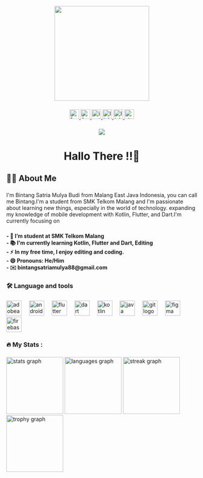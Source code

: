 <br clear="both">

<div align="center">
  <img height="250" src="https://raw.githubusercontent.com/halfrost/halfrost/master/icons/header_.png"  />
</div>

###

<div align="center">
  <a href="https://www.facebook.com/profile.php?id=61565346005550&sk=about_contact_and_basic_info" target="_blank">
    <img src="https://img.shields.io/static/v1?message=Facebook&logo=facebook&label=&color=1877F2&logoColor=white&labelColor=&style=for-the-badge" height="25" alt="facebook logo"  />
  </a>
  <a href="https://www.hackerrank.com/profile/bintangsatriamu2" target="_blank">
    <img src="https://img.shields.io/static/v1?message=HackerRank&logo=hackerrank&label=&color=2EC866&logoColor=white&labelColor=&style=for-the-badge" height="25" alt="hackerrank logo"  />
  </a>
  <a href="https://www.instagram.com/bintangsatriamulyabudi/" target="_blank">
    <img src="https://img.shields.io/static/v1?message=Instagram&logo=instagram&label=&color=E4405F&logoColor=white&labelColor=&style=for-the-badge" height="25" alt="instagram logo"  />
  </a>
  <a href="https://www.linkedin.com/in/bintangsatriamulya/" target="_blank">
    <img src="https://img.shields.io/static/v1?message=LinkedIn&logo=linkedin&label=&color=0077B5&logoColor=white&labelColor=&style=for-the-badge" height="25" alt="linkedin logo"  />
  </a>
  <a href="https://l.instagram.com/?u=https%3A%2F%2Flinktr.ee%2Fbintangsatriamulya%3Ffbclid%3DPAZXh0bgNhZW0CMTEAAaYC7QvIPM6QU2Or2OY8kR7M4NCHdXwltxL2wNBi19ZC2ReSlBVF854w1gw_aem_VE28o9aX5M1jEy1yVPxrrg&e=AT0A4kDHE1dWd3VfAs7j3jaicN53-nd9awJUuRtEeL6c0lFpa_EZIszIDr0a_cWKwNn18n5cpw4dERn8OGsUS14eOMi4mJiWlb-b8nY" target="_blank">
    <img src="https://img.shields.io/static/v1?message=Linktree&logo=linktree&label=&color=1de9b6&logoColor=white&labelColor=&style=for-the-badge" height="25" alt="linktree logo"  />
  </a>
  <a href="https://stackoverflow.com/users/25746135/bintang-satria-mulya-budi" target="_blank">
    <img src="https://img.shields.io/static/v1?message=Stackoverflow&logo=stackoverflow&label=&color=FE7A16&logoColor=white&labelColor=&style=for-the-badge" height="25" alt="stackoverflow logo"  />
  </a>
</div>

###

<div align="center">
  <img src="https://visitor-badge.laobi.icu/badge?page_id=bintangsatriamulya.bintangsatriamulya&"  />
</div>

###

<h1 align="center">Hallo There !!👋</h1>

###

<h2 align="left">👩‍💻  About Me</h2>

###

<p align="left">I'm Bintang Satria Mulya Budi from Malang East Java Indonesia, you can call me Bintang.I'm a student from SMK Telkom Malang and I'm passionate about learning new things, especially in the world of technology. expanding my knowledge of mobile development with Kotlin, Flutter, and Dart.I'm currently focusing on</p>

###

<h4 align="left">- 🔭 I’m student at SMK Telkom Malang<br>- 📚 I'm currently learning Kotlin, Flutter and Dart, Editing<br>- ⚡ In my free time, I enjoy editing and coding.<br>- 😄 Pronouns: He/Him<br>- ✉️ bintangsatriamulya88@gmail.com</h4>

###

<h3 align="left">🛠 Language and tools</h3>

###

<div align="left">
  <img src="https://skillicons.dev/icons?i=ae" height="40" alt="adobeaftereffects logo"  />
  <img width="12" />
  <img src="https://skillicons.dev/icons?i=androidstudio" height="40" alt="androidstudio logo"  />
  <img width="12" />
  <img src="https://skillicons.dev/icons?i=flutter" height="40" alt="flutter logo"  />
  <img width="12" />
  <img src="https://skillicons.dev/icons?i=dart" height="40" alt="dart logo"  />
  <img width="12" />
  <img src="https://skillicons.dev/icons?i=kotlin" height="40" alt="kotlin logo"  />
  <img width="12" />
  <img src="https://skillicons.dev/icons?i=java" height="40" alt="java logo"  />
  <img width="12" />
  <img src="https://skillicons.dev/icons?i=git" height="40" alt="git logo"  />
  <img width="12" />
  <img src="https://skillicons.dev/icons?i=figma" height="40" alt="figma logo"  />
  <img width="12" />
  <img src="https://skillicons.dev/icons?i=firebase" height="40" alt="firebase logo"  />
</div>

###

<h3 align="left">🔥   My Stats :</h3>

###

<div align="left">
  <img src="https://github-readme-stats.vercel.app/api?username=bintangsatriamulya&hide_title=false&hide_rank=false&show_icons=true&include_all_commits=true&count_private=true&disable_animations=false&theme=aura&locale=en&hide_border=false&order=1" height="150" alt="stats graph"  />
  <img src="https://github-readme-stats.vercel.app/api/top-langs?username=bintangsatriamulya&locale=en&hide_title=false&layout=compact&card_width=320&langs_count=5&theme=aura&hide_border=false&order=2" height="150" alt="languages graph"  />
  <img src="https://streak-stats.demolab.com?user=bintangsatriamulya&locale=en&mode=daily&theme=aura&hide_border=false&border_radius=5&order=3" height="150" alt="streak graph"  />
  <img src="https://github-profile-trophy.vercel.app?username=bintangsatriamulya&theme=monokai&column=-1&row=1&margin-w=8&margin-h=8&no-bg=false&no-frame=false&order=4" height="150" alt="trophy graph"  />
</div>

###

